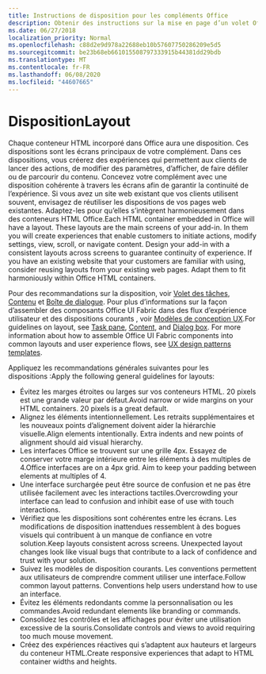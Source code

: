 ```yaml
---
title: Instructions de disposition pour les compléments Office
description: Obtenir des instructions sur la mise en page d’un volet Office ou d’une boîte de dialogue dans un complément Office.
ms.date: 06/27/2018
localization_priority: Normal
ms.openlocfilehash: c88d2e9d978a22688eb10b57607750286209e5d5
ms.sourcegitcommit: be23b68eb661015508797333915b44381dd29bdb
ms.translationtype: MT
ms.contentlocale: fr-FR
ms.lasthandoff: 06/08/2020
ms.locfileid: "44607665"
---
```

# <a name="layout"></a><span data-ttu-id="7877f-103">Disposition</span><span class="sxs-lookup"><span data-stu-id="7877f-103">Layout</span></span>
<span data-ttu-id="7877f-p101">Chaque conteneur HTML incorporé dans Office aura une disposition. Ces dispositions sont les écrans principaux de votre complément. Dans ces dispositions, vous créerez des expériences qui permettent aux clients de lancer des actions, de modifier des paramètres, d’afficher, de faire défiler ou de parcourir du contenu. Concevez votre complément avec une disposition cohérente à travers les écrans afin de garantir la continuité de l’expérience. Si vous avez un site web existant que vos clients utilisent souvent, envisagez de réutiliser les dispositions de vos pages web existantes. Adaptez-les pour qu’elles s’intègrent harmonieusement dans des conteneurs HTML Office.</span><span class="sxs-lookup"><span data-stu-id="7877f-p101">Each HTML container embedded in Office will have a layout. These layouts are the main screens of your add-in. In them you will create experiences that enable customers to initiate actions, modify settings, view, scroll, or navigate content. Design your add-in with a consistent layouts across screens to guarantee continuity of experience. If you have an existing website that your customers are familiar with using, consider reusing layouts from your existing web pages. Adapt them to fit harmoniously within Office HTML containers.</span></span>

<span data-ttu-id="7877f-p102">Pour des recommandations sur la disposition, voir [Volet des tâches](task-pane-add-ins.md), [Contenu](content-add-ins.md) et [Boîte de dialogue](dialog-boxes.md). Pour plus d’informations sur la façon d’assembler des composants Office UI Fabric dans des flux d’expérience utilisateur et des dispositions courants , voir [Modèles de conception UX](ux-design-pattern-templates.md).</span><span class="sxs-lookup"><span data-stu-id="7877f-p102">For guidelines on layout, see [Task pane](task-pane-add-ins.md), [Content](content-add-ins.md), and [Dialog box](dialog-boxes.md). For more information about how to assemble Office UI Fabric components into common layouts and user experience flows, see [UX design patterns templates](ux-design-pattern-templates.md).</span></span>

<span data-ttu-id="7877f-112">Appliquez les recommandations générales suivantes pour les dispositions :</span><span class="sxs-lookup"><span data-stu-id="7877f-112">Apply the following general guidelines for layouts:</span></span>

*   <span data-ttu-id="7877f-p103">Évitez les marges étroites ou larges sur vos conteneurs HTML. 20 pixels est une grande valeur par défaut.</span><span class="sxs-lookup"><span data-stu-id="7877f-p103">Avoid narrow or wide margins on your HTML containers. 20 pixels is a great default.</span></span>
*   <span data-ttu-id="7877f-p104">Alignez les éléments intentionnellement. Les retraits supplémentaires et les nouveaux points d’alignement doivent aider la hiérarchie visuelle.</span><span class="sxs-lookup"><span data-stu-id="7877f-p104">Align elements intentionally. Extra indents and new points of alignment should aid visual hierarchy.</span></span>
*   <span data-ttu-id="7877f-p105">Les interfaces Office se trouvent sur une grille 4px. Essayez de conserver votre marge intérieure entre les éléments à des multiples de 4.</span><span class="sxs-lookup"><span data-stu-id="7877f-p105">Office interfaces are on a 4px grid. Aim to keep your padding between elements at multiples of 4.</span></span>
*   <span data-ttu-id="7877f-119">Une interface surchargée peut être source de confusion et ne pas être utilisée facilement avec les interactions tactiles.</span><span class="sxs-lookup"><span data-stu-id="7877f-119">Overcrowding your interface can lead to confusion and inhibit ease of use with touch interactions.</span></span>
*   <span data-ttu-id="7877f-p106">Vérifiez que les dispositions sont cohérentes entre les écrans. Les modifications de disposition inattendues ressemblent à des bogues visuels qui contribuent à un manque de confiance en votre solution.</span><span class="sxs-lookup"><span data-stu-id="7877f-p106">Keep layouts consistent across screens. Unexpected layout changes look like visual bugs that contribute to a lack of confidence and trust with your solution.</span></span>
*   <span data-ttu-id="7877f-p107">Suivez les modèles de disposition courants. Les conventions permettent aux utilisateurs de comprendre comment utiliser une interface.</span><span class="sxs-lookup"><span data-stu-id="7877f-p107">Follow common layout patterns. Conventions help users understand how to use an interface.</span></span>
*   <span data-ttu-id="7877f-124">Évitez les éléments redondants comme la personnalisation ou les commandes.</span><span class="sxs-lookup"><span data-stu-id="7877f-124">Avoid redundant elements like branding or commands.</span></span>
*   <span data-ttu-id="7877f-125">Consolidez les contrôles et les affichages pour éviter une utilisation excessive de la souris.</span><span class="sxs-lookup"><span data-stu-id="7877f-125">Consolidate controls and views to avoid requiring too much mouse movement.</span></span>
*   <span data-ttu-id="7877f-126">Créez des expériences réactives qui s’adaptent aux hauteurs et largeurs du conteneur HTML.</span><span class="sxs-lookup"><span data-stu-id="7877f-126">Create responsive experiences that adapt to HTML container widths and heights.</span></span>
